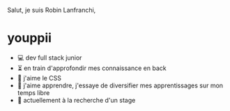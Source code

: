  <script src="https://cdn.tailwindcss.com"></script>
Salut, je suis Robin Lanfranchi, 
<h1 class="text-blue-600 mt-12">youppii</h1>

- 💻 dev full stack junior 
- ⏳ en train d'approfondir mes connaissance en back
- 🌆 j'aime le CSS
- 🌱 j'aime apprendre, j'essaye de diversifier mes apprentissages sur mon temps libre
- 🤝 actuellement à la recherche d'un stage

